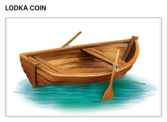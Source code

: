 <html lang="en">
<head>
    <meta charset="UTF-8">
    <meta http-equiv="X-UA-Compatible" content="IE=edge">
    <meta name="viewport" content="width=device-width, initial-scale=1.0">
    <link rel="stylesheet" href="style.css">
    <title>lodka_coin</title>
</head>
<body>
    <nav class="nav">
        <h1 class="title">LODKA COIN</h1>
    </nav>
    <section class="level">
    </section>
    <section class="tap_tap">
        <button class="tap_circle_btn"><div class="tap_circle"><img class="tap_lodka" src="1671019973_grizly-club-p-lodka-png-6.png" alt=""></div></button>
    </section>
</body>
</html>
